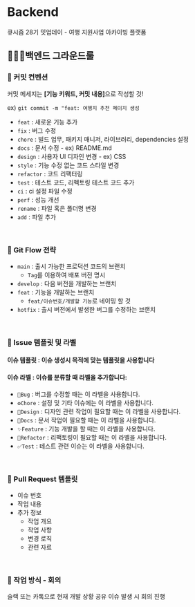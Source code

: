 # Backend
큐시즘 28기 밋업데이 - 여행 지원사업 아카이빙 플랫폼

## 🧑🏻‍💻백엔드 그라운드룰

### 📕 커밋 컨벤션

커밋 메세지는 <b>[기능 키워드, 커밋 내용]</b>으로 작성할 것!

ex) `git commit -m "feat: 여행지 추천 페이지 생성 `

- `feat` : 새로운 기능 추가
- `fix` : 버그 수정
- `chore` : 빌드 업무, 패키지 매니저, 라이브러리, dependencies 설정
- `docs` : 문서 수정 - ex) README.md
- `design` : 사용자 UI 디자인 변경 - ex) CSS
- `style` : 기능 수정 없는 코드 스타일 변경
- `refactor` : 코드 리팩터링
- `test` : 테스트 코드, 리펙토링 테스트 코드 추가
- `ci` : ci 설정 파일 수정
- `perf` : 성능 개선
- `rename` : 파일 혹은 폴더명 변경
- `add` : 파일 추가

<br>

### 📙 Git Flow 전략

- `main` : 출시 가능한 프로덕션 코드의 브랜치
    - `Tag`를 이용하여 배포 버전 명시
- `develop` : 다음 버전을 개발하는 브랜치
- `feat` : 기능을 개발하는 브랜치
    - `feat/이슈번호/개발할 기능`로 네이밍 할 것
- `hotfix` : 출시 버전에서 발생한 버그를 수정하는 브랜치

<br>

### 📒 Issue 템플릿 및 라벨

#### 이슈 템플릿 : 이슈 생성시 목적에 맞는 템플릿을 사용합니다

#### 이슈 라벨 : 이슈를 분류할 때 라벨을 추가합니다:

- `🐞Bug` : 버그를 수정할 때는 이 라벨을 사용합니다.
- `⚙Chore` : 설정 및 기타 이슈에는 이 라벨을 사용합니다.
- `🎨Design` : 디자인 관련 작업이 필요할 때는 이 라벨을 사용합니다.
- `📃Docs` : 문서 작업이 필요할 때는 이 라벨을 사용합니다.
- `✨Feature` : 기능 개발을 할 때는 이 라벨을 사용합니다.
- `🔨Refactor` : 리팩토링이 필요할 때는 이 라벨을 사용합니다.
- `✅Test` : 테스트 관련 이슈는 이 라벨을 사용합니다.

<br>

### 📗 Pull Request 템플릿

- 이슈 번호
- 작업 내용
- 추가 정보
    - 작업 개요
    - 작업 사항
    - 변경 로직
    - 관련 자료

<br>

### 📘 작업 방식 - 회의
슬랙 또는 카톡으로 현재 개발 상황 공유
이슈 발생 시 회의 진행
